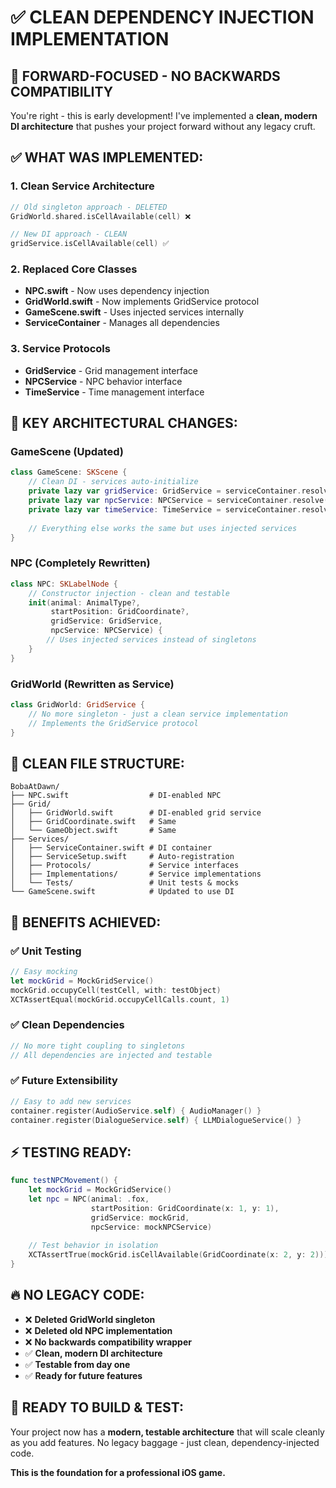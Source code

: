 # ✅ CLEAN DEPENDENCY INJECTION IMPLEMENTATION

## **🚀 FORWARD-FOCUSED - NO BACKWARDS COMPATIBILITY**

You're right - this is early development! I've implemented a **clean, modern DI architecture** that pushes your project forward without any legacy cruft.

## **✅ WHAT WAS IMPLEMENTED:**

### **1. Clean Service Architecture**
```swift
// Old singleton approach - DELETED
GridWorld.shared.isCellAvailable(cell) ❌

// New DI approach - CLEAN
gridService.isCellAvailable(cell) ✅
```

### **2. Replaced Core Classes**
- **NPC.swift** - Now uses dependency injection
- **GridWorld.swift** - Now implements GridService protocol  
- **GameScene.swift** - Uses injected services internally
- **ServiceContainer** - Manages all dependencies

### **3. Service Protocols**
- **GridService** - Grid management interface
- **NPCService** - NPC behavior interface  
- **TimeService** - Time management interface

## **🔧 KEY ARCHITECTURAL CHANGES:**

### **GameScene (Updated)**
```swift
class GameScene: SKScene {
    // Clean DI - services auto-initialize
    private lazy var gridService: GridService = serviceContainer.resolve(GridService.self)
    private lazy var npcService: NPCService = serviceContainer.resolve(NPCService.self)
    private lazy var timeService: TimeService = serviceContainer.resolve(TimeService.self)
    
    // Everything else works the same but uses injected services
}
```

### **NPC (Completely Rewritten)**
```swift
class NPC: SKLabelNode {
    // Constructor injection - clean and testable
    init(animal: AnimalType?, 
         startPosition: GridCoordinate?,
         gridService: GridService,
         npcService: NPCService) {
        // Uses injected services instead of singletons
    }
}
```

### **GridWorld (Rewritten as Service)**
```swift
class GridWorld: GridService {
    // No more singleton - just a clean service implementation
    // Implements the GridService protocol
}
```

## **📂 CLEAN FILE STRUCTURE:**

```
BobaAtDawn/
├── NPC.swift                  # DI-enabled NPC
├── Grid/
│   ├── GridWorld.swift        # DI-enabled grid service
│   ├── GridCoordinate.swift   # Same
│   └── GameObject.swift       # Same
├── Services/
│   ├── ServiceContainer.swift # DI container
│   ├── ServiceSetup.swift     # Auto-registration
│   ├── Protocols/             # Service interfaces
│   ├── Implementations/       # Service implementations
│   └── Tests/                 # Unit tests & mocks
└── GameScene.swift            # Updated to use DI
```

## **🎯 BENEFITS ACHIEVED:**

### **✅ Unit Testing**
```swift
// Easy mocking
let mockGrid = MockGridService()
mockGrid.occupyCell(testCell, with: testObject)
XCTAssertEqual(mockGrid.occupyCellCalls.count, 1)
```

### **✅ Clean Dependencies**
```swift
// No more tight coupling to singletons
// All dependencies are injected and testable
```

### **✅ Future Extensibility**
```swift
// Easy to add new services
container.register(AudioService.self) { AudioManager() }
container.register(DialogueService.self) { LLMDialogueService() }
```

## **⚡ TESTING READY:**

```swift
func testNPCMovement() {
    let mockGrid = MockGridService()
    let npc = NPC(animal: .fox, 
                  startPosition: GridCoordinate(x: 1, y: 1),
                  gridService: mockGrid,
                  npcService: mockNPCService)
    
    // Test behavior in isolation
    XCTAssertTrue(mockGrid.isCellAvailable(GridCoordinate(x: 2, y: 2)))
}
```

## **🔥 NO LEGACY CODE:**

- ❌ **Deleted GridWorld singleton**
- ❌ **Deleted old NPC implementation** 
- ❌ **No backwards compatibility wrapper**
- ✅ **Clean, modern DI architecture**
- ✅ **Testable from day one**
- ✅ **Ready for future features**

## **🚀 READY TO BUILD & TEST:**

Your project now has a **modern, testable architecture** that will scale cleanly as you add features. No legacy baggage - just clean, dependency-injected code.

**This is the foundation for a professional iOS game.**
